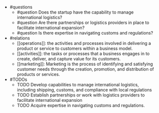 - #questions
	- #question Does the startup have the capability to manage international logistics?
	- #question Are there partnerships or logistics providers in place to facilitate international expansion?
	- #question Is there expertise in navigating customs and regulations?
- #relations
	- [[operations]]: the activities and processes involved in delivering a product or service to customers within a business model.
	- [[activities]]: the tasks or processes that a business engages in to create, deliver, and capture value for its customers.
	- [[marketing]]: Marketing is the process of identifying and satisfying customer needs through the creation, promotion, and distribution of products or services.
- #TODOs
	- TODO Develop capabilities to manage international logistics, including shipping, customs, and compliance with local regulations
	- TODO  Establish partnerships or work with logistics providers to facilitate international expansion
	- TODO  Acquire expertise in navigating customs and regulations.

